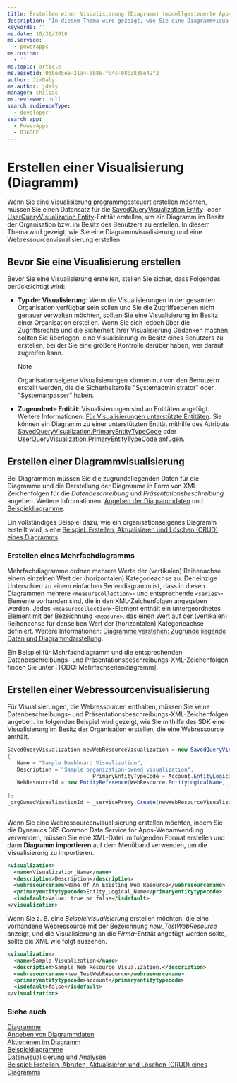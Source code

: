 ```yaml
---
title: Erstellen einer Visualisierung (Diagramm) (modellgesteuerte Apps) | Microsoft Docs
description: 'In diesem Thema wird gezeigt, wie Sie eine Diagrammvisualisierung und eine Webressourcenvisualisierung erstellen.'
keywords: ''
ms.date: 10/31/2018
ms.service:
  - powerapps
ms.custom:
  - ''
ms.topic: article
ms.assetid: 9dbed5ee-21a4-ab86-fc4c-08c3838e42f2
author: JimDaly
ms.author: jdaly
manager: shilpas
ms.reviewer: null
search.audienceType:
  - developer
search.app:
  - PowerApps
  - D365CE
---
```


# <a name="create-a-visualization-chart"></a>Erstellen einer Visualisierung (Diagramm)

<!-- https://docs.microsoft.com/dynamics365/customer-engagement/developer/customize-dev/create-visualization-chart -->

Wenn Sie eine Visualisierung programmgesteuert erstellen möchten, müssen Sie einen Datensatz für die [SavedQueryVisualization Entity](../common-data-service/reference/entities/savedqueryvisualization.md)- oder [UserQueryVisualization Entity](../common-data-service/reference/entities/userqueryvisualization.md)-Entität erstellen, um ein Diagramm im Besitz der Organisation bzw. im Besitz des Benutzers zu erstellen. In diesem Thema wird gezeigt, wie Sie eine Diagrammvisualisierung und eine Webressourcenvisualisierung erstellen.  
  
<a name="Before"></a>   

## <a name="before-you-create-a-visualization"></a>Bevor Sie eine Visualisierung erstellen  

 Bevor Sie eine Visualisierung erstellen, stellen Sie sicher, dass Folgendes berücksichtigt wird:  
  
- **Typ der Visualisierung**: Wenn die Visualisierungen in der gesamten Organisation verfügbar sein sollen und Sie die Zugriffsebenen nicht genauer verwalten möchten, sollten Sie eine Visualisierung im Besitz einer Organisation erstellen. Wenn Sie sich jedoch über die Zugriffsrechte und die Sicherheit Ihrer Visualisierung Gedanken machen, sollten Sie überlegen, eine Visualisierung im Besitz eines Benutzers zu erstellen, bei der Sie eine größere Kontrolle darüber haben, wer darauf zugreifen kann.  
  
    > [!NOTE]
    >  Organisationseigene Visualisierungen können nur von den Benutzern erstellt werden, die die Sicherheitsrolle "Systemadministrator" oder "Systemanpasser" haben.  
  
- **Zugeordnete Entität**: Visualisierungen sind an Entitäten angefügt. Weitere Informationen: [Für Visualisierungen unterstützte Entitäten](view-data-with-visualizations-charts.md#SupportedVisualizationEntities). Sie können ein Diagramm zu einer unterstützten Entität mithilfe des Attributs [SavedQueryVisualization.PrimaryEntityTypeCode](../common-data-service/reference/entities/savedqueryvisualization.md#BKMK_PrimaryEntityTypeCode) oder [UserQueryVisualization.PrimaryEntityTypeCode](../common-data-service/reference/entities/userqueryvisualization.md#BKMK_PrimaryEntityTypeCode) anfügen.  
  
<a name="CreateChart"></a>   

## <a name="create-a-chart-visualization"></a>Erstellen einer Diagrammvisualisierung  

 Bei Diagrammen müssen Sie die zugrundeliegenden Daten für die Diagramme und die Darstellung der Diagramme in Form von XML-Zeichenfolgen für die *Datenbeschreibung* und *Präsentationsbeschreibung* angeben. Weitere Infromationen: [Angeben der Diagrammdaten](understand-charts-underlying-data-chart-representation.md) und [Beispieldiagramme](sample-charts.md).  
  
 Ein vollständiges Beispiel dazu, wie ein organisationseigenes Diagramm erstellt wird, siehe [Beispiel: Erstellen, Aktualisieren und Löschen (CRUD) eines Diagramms](/dynamics365/customer-engagement/developer/customize-dev/sample-create-retrieve-update-delete-chart).  <!-- TODO need to replace the link with powerapps -->
  
### <a name="create-a-multi-series-chart"></a>Erstellen eines Mehrfachdiagramms  

 Mehrfachdiagramme ordnen mehrere Werte der (vertikalen) Reihenachse einem einzelnen Wert der (horizontalen) Kategorieachse zu. Der einzige Unterschied zu einem einfachen Seriendiagramm ist, dass in diesen Diagrammen mehrere `<measurecollection>`- und entsprechende `<series>`-Elemente vorhanden sind, die in den XML-Zeichenfolgen angegeben werden. Jedes `<measurecollection>`-Element enthält ein untergeordnetes Element mit der Bezeichnung `<measure>`, das einen Wert auf der (vertikalen) Reihenachse für denselben Wert der (horizontalen) Kategorieachse definiert. Weitere Informationen: [Diagramme verstehen: Zugrunde liegende Daten und Diagrammdarstellung](understand-charts-underlying-data-chart-representation.md).  
  
 Ein Beispiel für Mehrfachdiagramm und die entsprechenden Datenbeschreibungs- und Präsentationsbeschreibungs-XML-Zeichenfolgen finden Sie unter [TODO: Mehrfachseriendiagramm]<!--(sample-charts.md#MultiSeriesChart)-->.
  
<a name="CreateWRVisualization"></a>   

## <a name="create-a-web-resource-visualization"></a>Erstellen einer Webressourcenvisualisierung  

 Für Visualisierungen, die Webressourcen enthalten, müssen Sie keine Datenbeschreibungs- und Präsentationsbeschreibungs-XML-Zeichenfolgen angeben. Im folgenden Beispiel wird gezeigt, wie Sie mithilfe des SDK eine Visualisierung im Besitz der Organisation erstellen, die eine Webressource enthält.  
  
```csharp  
SavedQueryVisualization newWebResourceVisualization = new SavedQueryVisualization()  
{  
   Name = "Sample Dashboard Visualization",  
   Description = "Sample organization-owned visualization",  
                           PrimaryEntityTypeCode = Account.EntityLogicalName,  
   WebResourceId = new EntityReference(WebResource.EntityLogicalName, _webResourceId))  
  
};  
_orgOwnedVisualizationId = _serviceProxy.Create(newWebResourceVisualization);  
  
```  
  
 Wenn Sie eine Webressourcenvisualisierung erstellen möchten, indem Sie die Dynamics 365 Common Data Service for Apps-Webanwendung verwenden, müssen Sie eine XML-Datei im folgenden Format erstellen und dann **Diagramm importieren** auf dem Menüband verwenden, um die Visualisierung zu importieren.  
  
```xml  
<visualization>  
  <name>Visualization_Name</name>  
  <description>Description</description>  
  <webresourcename>Name_Of_An_Existing_Web_Resource</webresourcename>  
  <primaryentitytypecode>Entity_Logical_Name</primaryentitytypecode>  
  <isdefault>Value: true or false</isdefault>  
</visualization>  
```  
  
 Wenn Sie z. B. eine *Beispielvisualisierung* erstellen möchten, die eine vorhandene Webressource mit der Bezeichnung *new_TestWebResource* anzeigt, und die Visualisierung an die *Firma*-Entität angefügt werden sollte, sollte die XML wie folgt aussehen.  
  
```xml  
<visualization>  
  <name>Sample Visualization</name>  
  <description>Sample Web Resource Visualization.</description>  
  <webresourcename>new_TestWebResource</webresourcename>  
  <primaryentitytypecode>account</primaryentitytypecode>  
  <isdefault>false</isdefault>  
</visualization>  
```  
  
### <a name="see-also"></a>Siehe auch  
 [Diagramme](view-data-with-visualizations-charts.md)   
 [Angeben von Diagrammdaten](understand-charts-underlying-data-chart-representation.md)   
 [Aktionenen im Diagramm](actions-visualizations-charts.md)   
 [Beispieldiagramme](sample-charts.md)   
 [Datenvisualisierung und Analysen](customize-visualizations-dashboards.md)   
 [Beispiel: Erstellen, Abrufen, Aktualisieren und Löschen (CRUD) eines Diagramms](/dynamics365/customer-engagement/developer/customize-dev/sample-create-retrieve-update-delete-chart) <!-- TODO need to replace the link with powerapps -->